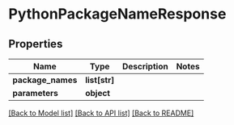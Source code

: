 # PythonPackageNameResponse

## Properties
Name | Type | Description | Notes
------------ | ------------- | ------------- | -------------
**package_names** | **list[str]** |  |
**parameters** | **object** |  |

[[Back to Model list]](../README.md#documentation-for-models) [[Back to API list]](../README.md#documentation-for-api-endpoints) [[Back to README]](../README.md)

